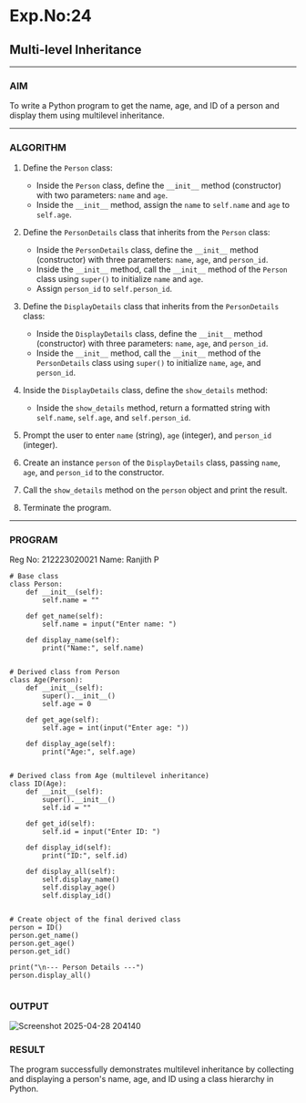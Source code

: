 # Exp.No:24  
## Multi-level Inheritance

---

### AIM  
To write a Python program to get the name, age, and ID of a person and display them using multilevel inheritance.

---

### ALGORITHM

1. Define the `Person` class:
   - Inside the `Person` class, define the `__init__` method (constructor) with two parameters: `name` and `age`.
   - Inside the `__init__` method, assign the `name` to `self.name` and `age` to `self.age`.

2. Define the `PersonDetails` class that inherits from the `Person` class:
   - Inside the `PersonDetails` class, define the `__init__` method (constructor) with three parameters: `name`, `age`, and `person_id`.
   - Inside the `__init__` method, call the `__init__` method of the `Person` class using `super()` to initialize `name` and `age`.
   - Assign `person_id` to `self.person_id`.

3. Define the `DisplayDetails` class that inherits from the `PersonDetails` class:
   - Inside the `DisplayDetails` class, define the `__init__` method (constructor) with three parameters: `name`, `age`, and `person_id`.
   - Inside the `__init__` method, call the `__init__` method of the `PersonDetails` class using `super()` to initialize `name`, `age`, and `person_id`.

4. Inside the `DisplayDetails` class, define the `show_details` method:
   - Inside the `show_details` method, return a formatted string with `self.name`, `self.age`, and `self.person_id`.

5. Prompt the user to enter `name` (string), `age` (integer), and `person_id` (integer).

6. Create an instance `person` of the `DisplayDetails` class, passing `name`, `age`, and `person_id` to the constructor.

7. Call the `show_details` method on the `person` object and print the result.

8. Terminate the program.

---

### PROGRAM
Reg No: 212223020021
Name: Ranjith P
```
# Base class
class Person:
    def __init__(self):
        self.name = ""

    def get_name(self):
        self.name = input("Enter name: ")

    def display_name(self):
        print("Name:", self.name)


# Derived class from Person
class Age(Person):
    def __init__(self):
        super().__init__()
        self.age = 0

    def get_age(self):
        self.age = int(input("Enter age: "))

    def display_age(self):
        print("Age:", self.age)


# Derived class from Age (multilevel inheritance)
class ID(Age):
    def __init__(self):
        super().__init__()
        self.id = ""

    def get_id(self):
        self.id = input("Enter ID: ")

    def display_id(self):
        print("ID:", self.id)

    def display_all(self):
        self.display_name()
        self.display_age()
        self.display_id()


# Create object of the final derived class
person = ID()
person.get_name()
person.get_age()
person.get_id()

print("\n--- Person Details ---")
person.display_all()


```

### OUTPUT
![Screenshot 2025-04-28 204140](https://github.com/user-attachments/assets/c2eed383-1710-4715-af6c-3182d0d83cc9)


### RESULT
The program successfully demonstrates multilevel inheritance by collecting and displaying a person's name, age, and ID using a class hierarchy in Python.

